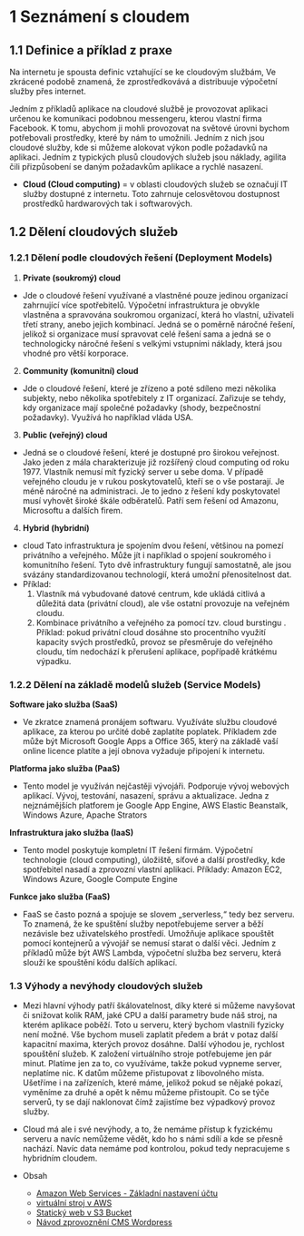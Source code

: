 # 1 Seznámení s cloudem

## 1.1 Definice a příklad z praxe

Na internetu je spousta definic vztahující se ke cloudovým službám, Ve zkrácené podobě znamená, že zprostředkovává a distribuuje výpočetní služby přes internet.

Jedním z příkladů aplikace na cloudové službě je provozovat aplikaci určenou ke komunikaci podobnou messengeru, kterou vlastní firma Facebook. K tomu, abychom ji mohli provozovat na světové úrovni bychom potřebovali prostředky, které by nám to umožnili. Jedním z nich jsou cloudové služby, kde si můžeme alokovat výkon podle požadavků na aplikaci. Jedním z typických plusů cloudových služeb jsou náklady, agilita čili přizpůsobení se daným požadavkům aplikace a rychlé nasazení.

- **Cloud (Cloud computing)** = v oblasti cloudových služeb se označují IT služby dostupné z internetu. Toto zahrnuje celosvětovou dostupnost prostředků hardwarových tak i softwarových.

## 1.2	Dělení cloudových služeb

###	1.2.1 Dělení podle cloudových řešení (Deployment Models)

1. **Private (soukromý) cloud**
  - Jde o cloudové řešení využívané a vlastněné pouze jedinou organizací zahrnující více spotřebitelů. Výpočetní infrastruktura je obvykle vlastněna a spravována soukromou organizací, která ho vlastní, uživateli třetí strany, anebo jejich kombinací. Jedná se o poměrně náročné řešení, jelikož si organizace musí spravovat celé řešení sama a jedná se o technologicky náročné řešení s velkými vstupními náklady, která jsou vhodné pro větší korporace.

2. **Community (komunitní) cloud**
  - Jde o cloudové řešení, které je zřízeno a poté sdíleno mezi několika subjekty, nebo několika spotřebitely z IT organizací. Zařizuje se tehdy, kdy organizace mají společné požadavky (shody, bezpečnostní požadavky). Využívá ho například vláda USA.

3. **Public (veřejný) cloud**
  - Jedná se o cloudové řešení, které je dostupné pro širokou veřejnost. Jako jeden z mála charakterizuje již rozšířený cloud computing od roku 1977. Vlastník nemusí mít fyzický server u sebe doma. V případě veřejného cloudu je v rukou poskytovatelů, kteří se o vše postarají. Je méně náročné na administraci. Je to jedno z řešení kdy poskytovatel musí vyhovět široké škále odběratelů. Patří sem řešení od Amazonu, Microsoftu a dalších firem.

4. **Hybrid (hybridní)**
  - cloud Tato infrastruktura je spojením dvou řešení, většinou na pomezí privátního a veřejného. Může jít i například o spojení soukromého i komunitního řešení. Tyto dvě infrastruktury fungují samostatně, ale jsou svázány standardizovanou technologií, která umožní přenositelnost dat. 
  - Příklad:
    1.	Vlastník má vybudované datové centrum, kde ukládá citlivá a důležitá data (privátní cloud), ale vše ostatní provozuje na veřejném cloudu.
    2.	Kombinace privátního a veřejného za pomocí tzv. cloud burstingu . Příklad: pokud privátní cloud dosáhne sto procentního využití kapacity svých prostředků, provoz se přesměruje do veřejného cloudu, tím nedochází k přerušení aplikace, popřípadě krátkému výpadku.

### 1.2.2	Dělení na základě modelů služeb (Service Models)

**Software jako služba (SaaS)** 
   - Ve zkratce znamená pronájem softwaru. Využíváte službu cloudové aplikace, za kterou po určité době zaplatíte poplatek. Příkladem zde může být Microsoft Google Apps a Office 365, který na základě vaší online licence platíte a její obnova vyžaduje připojení k internetu.

**Platforma jako služba (PaaS)**
   - Tento model je využíván nejčastěji vývojáři. Podporuje vývoj webových aplikací. Vývoj, testování, nasazení, správu a aktualizace. Jedna z nejznámějších platforem je Google App Engine, AWS Elastic Beanstalk, Windows Azure, Apache Strators

**Infrastruktura jako služba (IaaS)**
   - Tento model poskytuje kompletní IT řešení firmám. Výpočetní technologie (cloud computing), úložiště, síťové a další prostředky, kde spotřebitel nasadí a zprovozní vlastní aplikaci. Příklady: Amazon EC2, Windows Azure, Google Compute Engine

**Funkce jako služba (FaaS)**
   - FaaS se často pozná a spojuje se slovem „serverless,“ tedy bez serveru. To znamená, že ke spuštění služby nepotřebujeme server a běží nezávisle bez uživatelského prostředí. Umožňuje aplikace spouštět pomocí kontejnerů a vývojář se nemusí starat o další věci. Jedním z příkladů může být AWS Lambda, výpočetní služba bez serveru, která slouží ke spouštění kódu dalších aplikací.

### 1.3	Výhody a nevýhody cloudových služeb

- Mezi hlavní výhody patří škálovatelnost, díky které si můžeme navyšovat či snižovat kolik RAM, jaké CPU a další parametry bude náš stroj, na kterém aplikace poběží. Toto u serveru, který bychom vlastnili fyzicky není možné. Vše bychom museli zaplatit předem a brát v potaz další kapacitní maxima, kterých provoz dosáhne. Další výhodou je, rychlost spouštění služeb. K založení virtuálního stroje potřebujeme jen pár minut. Platíme jen za to, co využíváme, takže pokud vypneme server, neplatíme nic. K datům můžeme přistupovat z libovolného místa. Ušetříme i na zařízeních, které máme, jelikož pokud se nějaké pokazí, vyměníme za druhé a opět k němu můžeme přistoupit. Co se týče serverů, ty se dají naklonovat čímž zajistíme bez výpadkový provoz služby.
- Cloud má ale i své nevýhody, a to, že nemáme přístup k fyzickému serveru a navíc nemůžeme vědět, kdo ho s námi sdílí a kde se přesně nachází. Navíc data nemáme pod kontrolou, pokud tedy nepracujeme s hybridním cloudem.

- Obsah
  - [Amazon Web Services - Základní nastavení účtu](AWS_nastaveni.md)
  - [virtuální stroj v AWS](AWS_navod_VM.md)
  - [Statický web v S3 Bucket](AWS_navod_static_website.md)
  - [Návod zprovoznění CMS Wordpress](AWS_navod_wordpress.md)